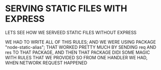 # SERVING STATIC FILES WITH EXPRESS

LETS SEE HOW WE SERVEED STATIC FILES WITHOUT EXPRESS

WE HAD TO WRITE ALL OF THIS RULES; AND WE WERE USING PACKAGE "node-static-alias"; THAT WORKED PRETTY MUCH BY SENDING req AND res TO THAT PACKAGE, AND THEN THAT PACKAGE DIDI SOME MAGIC WITH RULES THAT WE PROVIDED SO FROM ONE HANDLER WE HAD, WHEN NETWORK REQUEST HAPPENED


